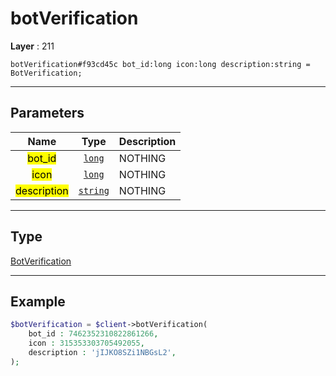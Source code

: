 # botVerification

**Layer** : 211

```tl
botVerification#f93cd45c bot_id:long icon:long description:string = BotVerification;
```

---

## Parameters

| Name | Type | Description |
| :---: | :---: | :--- |
| <mark>bot_id</mark> | [`long`](type/long) | NOTHING |
| <mark>icon</mark> | [`long`](type/long) | NOTHING |
| <mark>description</mark> | [`string`](type/string) | NOTHING |

---

## Type

[BotVerification](type/BotVerification)

---

## Example

```php
$botVerification = $client->botVerification(
	bot_id : 7462352310822861266,
	icon : 315353303705492055,
	description : 'jIJKO8SZi1NBGsL2',
);
```